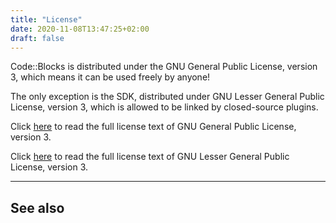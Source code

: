 ```yaml
---
title: "License"
date: 2020-11-08T13:47:25+02:00
draft: false
---
```

Code::Blocks is distributed under the GNU General Public License, version 3, which means it can be used freely by anyone!

The only exception is the SDK, distributed under GNU Lesser General Public License, version 3, which is allowed to be linked by closed-source plugins.

Click [here](/license/gpl) to read the full license text of GNU General Public License, version 3.

Click [here](/license/lgpl) to read the full license text of GNU Lesser General Public License, version 3.

---

## See also
